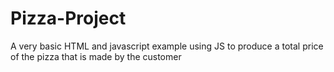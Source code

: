# Pizza-Project
A very basic HTML and javascript example using JS to produce a total price of the pizza that is made by the customer
